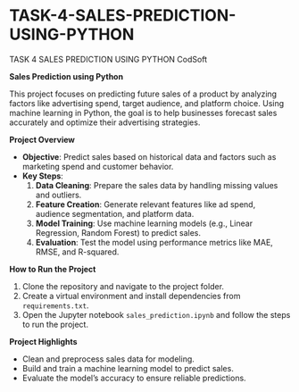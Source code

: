 # TASK-4-SALES-PREDICTION-USING-PYTHON
TASK 4 SALES PREDICTION USING PYTHON CodSoft

**Sales Prediction using Python**  

This project focuses on predicting future sales of a product by analyzing factors like advertising spend, target audience, and platform choice. Using machine learning in Python, the goal is to help businesses forecast sales accurately and optimize their advertising strategies.

**Project Overview**  

- **Objective**: Predict sales based on historical data and factors such as marketing spend and customer behavior.  
- **Key Steps**:  
  1. **Data Cleaning**: Prepare the sales data by handling missing values and outliers.  
  2. **Feature Creation**: Generate relevant features like ad spend, audience segmentation, and platform data.  
  3. **Model Training**: Use machine learning models (e.g., Linear Regression, Random Forest) to predict sales.  
  4. **Evaluation**: Test the model using performance metrics like MAE, RMSE, and R-squared.

**How to Run the Project**  

1. Clone the repository and navigate to the project folder.  
2. Create a virtual environment and install dependencies from `requirements.txt`.  
3. Open the Jupyter notebook `sales_prediction.ipynb` and follow the steps to run the project.

 **Project Highlights**  

- Clean and preprocess sales data for modeling.  
- Build and train a machine learning model to predict sales.  
- Evaluate the model’s accuracy to ensure reliable predictions.
